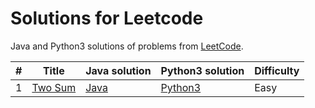 # Solutions for Leetcode
Java and Python3 solutions of problems from [LeetCode](https://leetcode.com/).

| # | Title | Java solution | Python3 solution | Difficulty |
|---| ----- | -------- | ---------- | ---------- |
|1|[Two Sum](https://leetcode.com/problems/two-sum/)|[Java](solution/Java/Sol1.java)|[Python3](solution/Python/Sol1.py)|Easy|